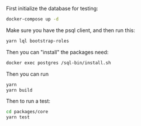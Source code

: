 First initialize the database for testing:

```sh
docker-compose up -d
```

Make sure you have the psql client, and then run this:

```sh
yarn lql bootstrap-roles
```

Then you can "install" the packages need:

```sh
docker exec postgres /sql-bin/install.sh
```

Then you can run 

```sh
yarn
yarn build
```

Then to run a test:

```sh
cd packages/core
yarn test
```

